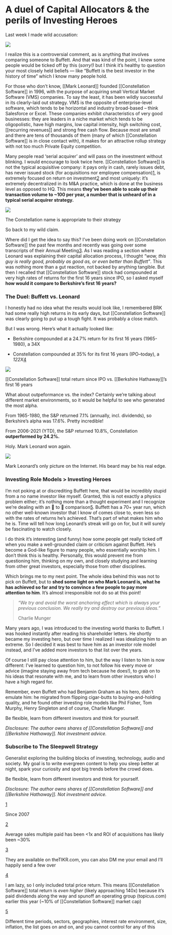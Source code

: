 # A duel of Capital Allocators & the perils of Investing Heroes




Last week I made wild accusation:

[![](https://cdn.substack.com/image/fetch/w_1456,c_limit,f_auto,q_auto:good,fl_progressive:steep/https%3A%2F%2Fbucketeer-e05bbc84-baa3-437e-9518-adb32be77984.s3.amazonaws.com%2Fpublic%2Fimages%2F2bc22126-1985-4f22-81b5-ab7524c38397_1024x292.png)](https://cdn.substack.com/image/fetch/f_auto,q_auto:good,fl_progressive:steep/https%3A%2F%2Fbucketeer-e05bbc84-baa3-437e-9518-adb32be77984.s3.amazonaws.com%2Fpublic%2Fimages%2F2bc22126-1985-4f22-81b5-ab7524c38397_1024x292.png)

I realize this is a controversial comment, as is anything that involves comparing someone to Buffett. And that was kind of the point, I knew some people would be ticked off by this (_sorry!)_ but I think it’s healthy to question your most closely held beliefs — like “Buffett is the best investor in the history of time” which I know many people hold.

For those who don’t know, [[Mark Leonard]]  founded  [[Constellation Software]] in 1996, with the purpose of acquiring small Vertical Market Software (VMS) companies. To say the least, it has been wildly successful in its clearly-laid out strategy. VMS is the opposite of enterprise-level software, which tends to be horizontal and industry broad-based – think Salesforce or Excel. These companies exhibit characteristics of very good businesses: they are leaders in a niche market which tends to be oligopolistic, have high margins, low capital intensity, high switching cost, [[recurring revenues]] and strong free cash flow. Because most are small and there are tens of thousands of them (many of which [[Constellation Software]] is in close contact with), it makes for an attractive rollup strategy with not too much Private Equity competition.

Many people read ‘serial acquirer’ and will pass on the investment without blinking. I would encourage to look twice here. [[Constellation Software]] is not the typical acquisitive company: it pays only in cash, rarely issues debt, has never issued stock (for acquisitions nor employee compensation)[1](https://sleepwell.substack.com/p/a-duel-of-capital-allocators-and#footnote-1), is extremely focused on return on investment[2](https://sleepwell.substack.com/p/a-duel-of-capital-allocators-and#footnote-2) and most uniquely: it’s extremely decentralized in its M&A practice, which is done at the business level as opposed to HQ. This means **they’ve been able to scale up their transaction volume to ~100 per year, a number that is unheard of in a typical serial acquirer strategy.**

[![](https://cdn.substack.com/image/fetch/w_1456,c_limit,f_auto,q_auto:good,fl_progressive:steep/https%3A%2F%2Fbucketeer-e05bbc84-baa3-437e-9518-adb32be77984.s3.amazonaws.com%2Fpublic%2Fimages%2F0ec7d665-8b25-4227-868b-65addd923753_587x551.png)](https://cdn.substack.com/image/fetch/f_auto,q_auto:good,fl_progressive:steep/https%3A%2F%2Fbucketeer-e05bbc84-baa3-437e-9518-adb32be77984.s3.amazonaws.com%2Fpublic%2Fimages%2F0ec7d665-8b25-4227-868b-65addd923753_587x551.png)

The Constellation name is appropriate to their strategy

So back to my wild claim.

Where did I get the idea to say this? I’ve been doing work on [[Constellation Software]] the past few months and recently was going over some transcripts of their Annual Meeting[3](https://sleepwell.substack.com/p/a-duel-of-capital-allocators-and#footnote-3). As I was reading a section where Leonard was explaining their capital allocation process, I thought _“wow, this guy is really good, probably as good as, or even better than Buffett”_. This was nothing more than a gut reaction, not backed by anything tangible. But then I recalled that [[Constellation Software]] stock had compounded at very high rates of returns for the first 16 years since IPO, so I asked myself **how would it compare to Berkshire’s first 16 years?**

### The Duel: Buffett vs. Leonard

I honestly had no idea what the results would look like, I remembered BRK had some really high returns in its early days, but [[Constellation Software]] was clearly going to put up a tough fight. It was probably a close match.

But I was wrong. Here’s what it actually looked like:

-   Berkshire compounded at a 24.7% return for its first 16 years (1965-1980), a 34X
    
-   Constellation compounded at 35% for its first 16 years (IPO–today), a _122X_[4](https://sleepwell.substack.com/p/a-duel-of-capital-allocators-and#footnote-4)
    

[![](https://cdn.substack.com/image/fetch/w_1456,c_limit,f_auto,q_auto:good,fl_progressive:steep/https%3A%2F%2Fbucketeer-e05bbc84-baa3-437e-9518-adb32be77984.s3.amazonaws.com%2Fpublic%2Fimages%2F64bcce61-d8f1-4320-8f90-5f237e0ef3be_600x371.png)](https://cdn.substack.com/image/fetch/f_auto,q_auto:good,fl_progressive:steep/https%3A%2F%2Fbucketeer-e05bbc84-baa3-437e-9518-adb32be77984.s3.amazonaws.com%2Fpublic%2Fimages%2F64bcce61-d8f1-4320-8f90-5f237e0ef3be_600x371.png)

[[Constellation Software]] total return since IPO vs. [[Berkshire Hathaway]]’s first 16 years

What about outpeformance vs. the index? Certainly we’re talking about different market environments, so it would be helpful to see who generated the most alpha.

From 1965-1980, the S&P returned 7.1% (annually, incl. dividends), so Berkshire’s alpha was 17.6%. Pretty incredible!

From 2006-2021 (YTD), the S&P returned 10.8%, Constellation **outperformed by 24.2%.**

Holy. Mark Leonard won again.

[![](https://cdn.substack.com/image/fetch/w_1456,c_limit,f_auto,q_auto:good,fl_progressive:steep/https%3A%2F%2Fbucketeer-e05bbc84-baa3-437e-9518-adb32be77984.s3.amazonaws.com%2Fpublic%2Fimages%2Fae360466-d6a0-487e-a28d-3c70ab784238_814x716.jpeg)](https://cdn.substack.com/image/fetch/f_auto,q_auto:good,fl_progressive:steep/https%3A%2F%2Fbucketeer-e05bbc84-baa3-437e-9518-adb32be77984.s3.amazonaws.com%2Fpublic%2Fimages%2Fae360466-d6a0-487e-a28d-3c70ab784238_814x716.jpeg)

Mark Leonard’s only picture on the Internet. His beard may be his real edge.

### Investing Role Models > Investing Heroes

I’m not poking at or discrediting Buffett here, that would be incredibly stupid from a no name investor like myself. Granted, this is not exactly a physics problem either; it’s nothing more than a thought experiment and I recognize we’re dealing with an 🍎 to 🍊 comparison[5](https://sleepwell.substack.com/p/a-duel-of-capital-allocators-and#footnote-5). Buffett has a 70+ year run, which no other well-known investor that I know of comes close to, even less so with the rates of returns he’s achieved. That’s part of what makes him who he is. Time will tell how long Leonard’s streak will go on for, but it will surely be fascinating to watch closely.

I do think it’s interesting (and funny) how some people get really ticked off when you make a well-grounded claim or criticism against Buffett. He’s become a God-like figure to many people, who essentially worship him. I don’t think this is healthy. Personally, this would prevent me from questioning him, thinking on my own, and closely studying and learning from other great investors, especially those from other disciplines.

Which brings me to my next point. The whole idea behind this was not to pick on Buffett, but to **shed some light on who Mark Leonard is, what he has achieved so far and try to convince a few people to pay more attention to him**. It’s almost irresponsible not do so at this point! 

> _“We try and avoid the worst anchoring effect which is always your previous conclusion. We really try and destroy our previous ideas.”_
> 
> Charlie Munger

Many years ago, I was introduced to the investing world thanks to Buffett. I was hooked instantly after reading his shareholder letters. He shortly became my investing hero, but over time I realized I was idealizing him to an extreme. So I decided it was best to have him as an investor role model instead, and I’ve added more investors to that list over the years.

Of course I still pay close attention to him, but the way I listen to him is now different: I’ve learned to question him, to not follow his every move or advice (imagine staying away from tech because he does!), to grab on to his ideas that resonate with me, and to learn from other investors who I have a high regard for.

Remember, even Buffett who had Benjamin Graham as his hero, didn’t emulate him: he migrated from flipping cigar-butts to buying-and-holding quality, and he found other investing role models like Phil Fisher, Tom Murphy, Henry Singleton and of course, Charlie Munger.

Be flexible, learn from different investors and think for yourself. 

_Disclosure: The author owns shares of [[Constellation Software]] and [[Berkshire Hathaway]]. Not investment advice._

### Subscribe to **The Sleepwell Strategy**

Generalist exploring the building blocks of investing, technology, audio and society. My goal is to write evergreen content to help you sleep better at night, spark your curiosity and spot big trends before the crowd does.

Be flexible, learn from different investors and think for yourself. 

_Disclosure: The author owns shares of [[Constellation Software]] and [[Berkshire Hathaway]]. Not investment advice._

[1](https://sleepwell.substack.com/p/a-duel-of-capital-allocators-and#footnote-anchor-1)

Since 2007

[2](https://sleepwell.substack.com/p/a-duel-of-capital-allocators-and#footnote-anchor-2)

Average sales multiple paid has been <1x and ROI of acquisitions has likely been ~30%

[3](https://sleepwell.substack.com/p/a-duel-of-capital-allocators-and#footnote-anchor-3)

They are available on theTIKR.com, you can also DM me your email and I’ll happily send a few over

[4](https://sleepwell.substack.com/p/a-duel-of-capital-allocators-and#footnote-anchor-4)

I am lazy, so I only included total price return. This means [[Constellation Software]] total return is _even higher_ (likely approaching 140x) because it’s paid dividends along the way and spunoff an operating group (topicus.com) earlier this year (~10% of [[Constellation Software]] market cap)

[5](https://sleepwell.substack.com/p/a-duel-of-capital-allocators-and#footnote-anchor-5)

Different time periods, sectors, geographies, interest rate environment, size, inflation, the list goes on and on, and you cannot control for any of this